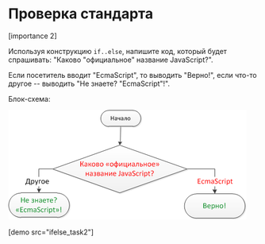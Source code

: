 # Проверка стандарта

[importance 2]

Используя конструкцию `if..else`, напишите код, который будет спрашивать: "Каково "официальное" название JavaScript?".

Если посетитель вводит "EcmaScript", то выводить "Верно!", если что-то другое -- выводить "Не знаете? "EcmaScript"!".

Блок-схема:

<img src="ifelse_task2.png">

[demo src="ifelse_task2"]
